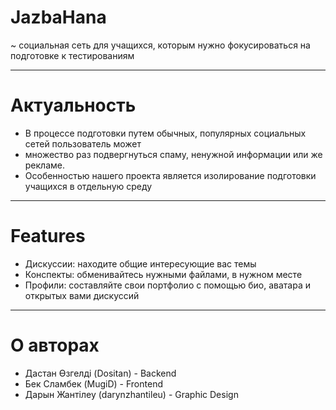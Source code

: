 # JazbaHana
~ социальная сеть для учащихся, которым нужно фокусироваться на подготовке к тестированиям

---

# Актуальность
- В процессе подготовки путем обычных, популярных социальных сетей пользователь может
- множество раз подвергнуться спаму, ненужной информации или же рекламе.
- Особенностью нашего проекта является изолирование подготовки учащихся в отдельную среду

---

# Features
- Дискуссии: находите общие интересующие вас темы
- Конспекты: обменивайтесь нужными файлами, в нужном месте
- Профили: составляйте свои портфолио с помощью био, аватара и открытых вами дискуссий

---

# О авторах
- Дастан Өзгелді (Dositan) - Backend
- Бек Сламбек (MugiD) - Frontend
- Дарын Жантілеу (darynzhantileu) - Graphic Design
